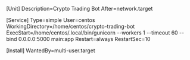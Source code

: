 [Unit]
Description=Crypto Trading Bot
After=network.target

[Service]
Type=simple
User=centos
WorkingDirectory=/home/centos/crypto-trading-bot
ExecStart=/home/centos/.local/bin/gunicorn --workers 1 --timeout 60 --bind 0.0.0.0:5000 main:app
Restart=always
RestartSec=10

[Install]
WantedBy=multi-user.target
